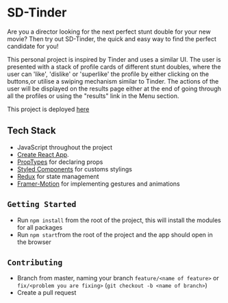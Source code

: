 # SD-Tinder

Are you a director looking for the next perfect stunt double for your new movie?
Then try out SD-Tinder, the quick and easy way to find the perfect candidate for you!

This personal project is inspired by Tinder and uses a similar UI. The user is presented with a stack of profile cards of different stunt doubles, where the user can 'like', 'dislike' or 'superlike' the profile by either clicking on the buttons,or utilise a swiping mechanism similar to Tinder. The actions of the user will be displayed on the results page either at the end of going through all the profiles or using the "results" link in the Menu section.

This project is deployed [here](https://gawahchan.github.io/SD-Tinder/)

## Tech Stack

- JavaScript throughout the project
- [Create React App](https://github.com/facebook/create-react-app).
- [PropTypes](https://github.com/facebook/prop-types) for declaring props
- [Styled Components](https://www.styled-components.com/) for customs stylings
- [Redux](https://redux.js.org/) for state management
- [Framer-Motion](https://www.framer.com/motion/) for implementing gestures and animations

## `Getting Started`

- Run `npm install` from the root of the project, this will install the modules for all packages
- Run `npm start`from the root of the project and the app should open in the browser

## `Contributing`

- Branch from master, naming your branch `feature/<name of feature>` or `fix/<problem you are fixing>` (`git checkout -b <name of branch>`)
- Create a pull request
